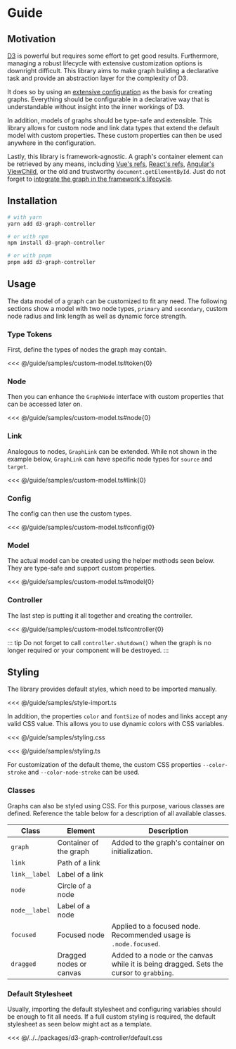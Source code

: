 # Guide

## Motivation

[D3](https://d3js.org/) is powerful but requires some effort to get good results.
Furthermore, managing a robust lifecycle with extensive customization options is downright difficult.
This library aims to make graph building a declarative task and provide an abstraction layer for the complexity of D3.

It does so by using an [extensive configuration](/config/) as the basis for creating graphs.
Everything should be configurable in a declarative way that is understandable without insight into the inner workings of D3.

In addition, models of graphs should be type-safe and extensible.
This library allows for custom node and link data types that extend the default model with custom properties.
These custom properties can then be used anywhere in the configuration.

Lastly, this library is framework-agnostic.
A graph's container element can be retrieved by any means, including [Vue's refs](https://v3.vuejs.org/guide/component-template-refs.html), [React's refs](https://reactjs.org/docs/refs-and-the-dom.html), [Angular's ViewChild](https://angular.io/api/core/ViewChild), or the old and trustworthy `document.getElementById`.
Just do not forget to [integrate the graph in the framework's lifecycle](/api/#shutdown).

## Installation

```bash
# with yarn
yarn add d3-graph-controller

# or with npm
npm install d3-graph-controller

# or with pnpm
pnpm add d3-graph-controller
```

## Usage

The data model of a graph can be customized to fit any need.
The following sections show a model with two node types, `primary` and `secondary`, custom node radius and link length as well as dynamic force strength.

### Type Tokens

First, define the types of nodes the graph may contain.

<<< @/guide/samples/custom-model.ts#token{0}

### Node

Then you can enhance the `GraphNode` interface with custom properties that can be accessed later on.

<<< @/guide/samples/custom-model.ts#node{0}

### Link

Analogous to nodes, `GraphLink` can be extended.
While not shown in the example below, `GraphLink` can have specific node types for `source` and `target`.

<<< @/guide/samples/custom-model.ts#link{0}

### Config

The config can then use the custom types.

<<< @/guide/samples/custom-model.ts#config{0}

### Model

The actual model can be created using the helper methods seen below.
They are type-safe and support custom properties.

<<< @/guide/samples/custom-model.ts#model{0}

### Controller

The last step is putting it all together and creating the controller.

<<< @/guide/samples/custom-model.ts#controller{0}

::: tip
Do not forget to call `controller.shutdown()` when the graph is no longer required or your component will be destroyed.
:::

## Styling

The library provides default styles, which need to be imported manually.

<<< @/guide/samples/style-import.ts

In addition, the properties `color` and `fontSize` of nodes and links accept any valid CSS value.
This allows you to use dynamic colors with CSS variables.

<<< @/guide/samples/styling.css

<<< @/guide/samples/styling.ts

For customization of the default theme, the custom CSS properties `--color-stroke` and `--color-node-stroke` can be used.

### Classes

Graphs can also be styled using CSS.
For this purpose, various classes are defined.
Reference the table below for a description of all available classes.

| Class         | Element                 | Description                                                                             |
| ------------- | ----------------------- | --------------------------------------------------------------------------------------- |
| `graph`       | Container of the graph  | Added to the graph's container on initialization.                                       |
| `link`        | Path of a link          |                                                                                         |
| `link__label` | Label of a link         |                                                                                         |
| `node`        | Circle of a node        |                                                                                         |
| `node__label` | Label of a node         |                                                                                         |
| `focused`     | Focused node            | Applied to a focused node. Recommended usage is `.node.focused`.                        |
| `dragged`     | Dragged nodes or canvas | Added to a node or the canvas while it is being dragged. Sets the cursor to `grabbing`. |

### Default Stylesheet

Usually, importing the default stylesheet and configuring variables should be enough to fit all needs.
If a full custom styling is required, the default stylesheet as seen below might act as a template.

<<< @/../../packages/d3-graph-controller/default.css
